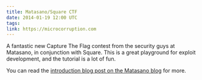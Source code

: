 ```yaml
---
title: Matasano/Square CTF
date: 2014-01-19 12:00 UTC
tags:
link: https://microcorruption.com
---
```


A fantastic new Capture The Flag contest from the security guys at Matasano, in conjunction with Square. This is a great playground for exploit development, and the tutorial is a lot of fun.

You can read the [introduction blog post on the Matasano blog][1] for more.

[1]:	http://www.matasano.com/matasano-square-microcontroller-ctf/